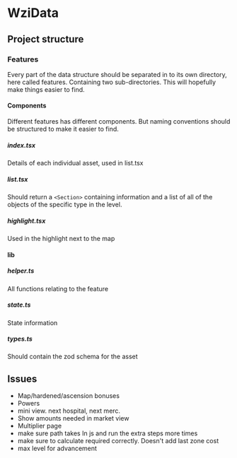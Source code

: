 # WziData

## Project structure

### Features

Every part of the data structure should be separated in to its own directory, here called features. Containing two sub-directories. This will hopefully make things easier to find.

#### Components

Different features has different components. But naming conventions should be structured to make it easier to find.

##### index.tsx

Details of each individual asset, used in list.tsx

##### list.tsx

Should return a `<Section>` containing information and a list of all of the objects of the specific type in the level.

##### highlight.tsx

Used in the highlight next to the map

#### lib

##### helper.ts

All functions relating to the feature

##### state.ts

State information

##### types.ts

Should contain the zod schema for the asset

## Issues

- Map/hardened/ascension bonuses
- Powers
- mini view. next hospital, next merc.
- Show amounts needed in market view
- Multiplier page
- make sure path takes In js and run the extra steps more times
- make sure to calculate required correctly. Doesn't add last zone cost
- max level for advancement